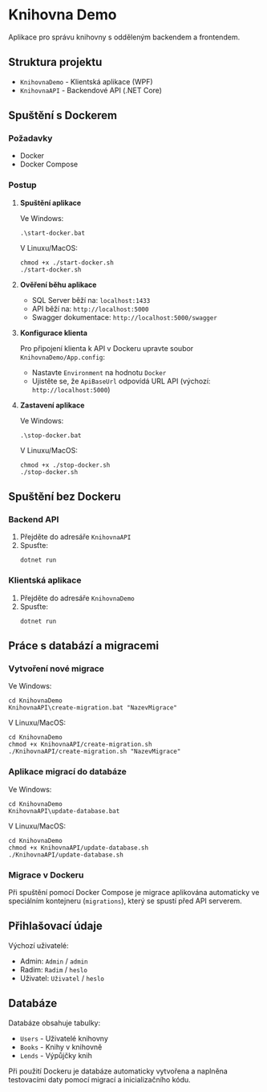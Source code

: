 # Knihovna Demo

Aplikace pro správu knihovny s odděleným backendem a frontendem.

## Struktura projektu

- `KnihovnaDemo` - Klientská aplikace (WPF)
- `KnihovnaAPI` - Backendové API (.NET Core)

## Spuštění s Dockerem

### Požadavky

- Docker
- Docker Compose

### Postup

1. **Spuštění aplikace**

   Ve Windows:
   ```
   .\start-docker.bat
   ```

   V Linuxu/MacOS:
   ```
   chmod +x ./start-docker.sh
   ./start-docker.sh
   ```

2. **Ověření běhu aplikace**

   - SQL Server běží na: `localhost:1433`
   - API běží na: `http://localhost:5000`
   - Swagger dokumentace: `http://localhost:5000/swagger`

3. **Konfigurace klienta**

   Pro připojení klienta k API v Dockeru upravte soubor `KnihovnaDemo/App.config`:
   - Nastavte `Environment` na hodnotu `Docker`
   - Ujistěte se, že `ApiBaseUrl` odpovídá URL API (výchozí: `http://localhost:5000`)

4. **Zastavení aplikace**

   Ve Windows:
   ```
   .\stop-docker.bat
   ```

   V Linuxu/MacOS:
   ```
   chmod +x ./stop-docker.sh
   ./stop-docker.sh
   ```

## Spuštění bez Dockeru

### Backend API

1. Přejděte do adresáře `KnihovnaAPI`
2. Spusťte:
   ```
   dotnet run
   ```

### Klientská aplikace

1. Přejděte do adresáře `KnihovnaDemo`
2. Spusťte:
   ```
   dotnet run
   ```

## Práce s databází a migracemi

### Vytvoření nové migrace

Ve Windows:
```
cd KnihovnaDemo
KnihovnaAPI\create-migration.bat "NazevMigrace"
```

V Linuxu/MacOS:
```
cd KnihovnaDemo
chmod +x KnihovnaAPI/create-migration.sh
./KnihovnaAPI/create-migration.sh "NazevMigrace"
```

### Aplikace migrací do databáze

Ve Windows:
```
cd KnihovnaDemo
KnihovnaAPI\update-database.bat
```

V Linuxu/MacOS:
```
cd KnihovnaDemo
chmod +x KnihovnaAPI/update-database.sh
./KnihovnaAPI/update-database.sh
```

### Migrace v Dockeru

Při spuštění pomocí Docker Compose je migrace aplikována automaticky ve speciálním kontejneru (`migrations`), který se spustí před API serverem.

## Přihlašovací údaje

Výchozí uživatelé:
- Admin: `Admin` / `admin`
- Radim: `Radim` / `heslo`
- Uživatel: `Uživatel` / `heslo`

## Databáze

Databáze obsahuje tabulky:
- `Users` - Uživatelé knihovny
- `Books` - Knihy v knihovně
- `Lends` - Výpůjčky knih

Při použití Dockeru je databáze automaticky vytvořena a naplněna testovacími daty pomocí migrací a inicializačního kódu. 